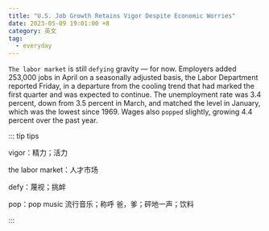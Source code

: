 ```yaml
---
title: "U.S. Job Growth Retains Vigor Despite Economic Worries"
date: 2023-05-09 19:01:00 +8
category: 英文
tag:
  - everyday
---
```


`The labor market` is still `defying` gravity — for now. Employers added 253,000 jobs in April on a seasonally adjusted basis, the Labor Department reported Friday, in a departure from the cooling trend that had marked the first quarter and was expected to continue. The unemployment rate was 3.4 percent, down from 3.5 percent in March, and matched the level in January, which was the lowest since 1969. Wages also `popped` slightly, growing 4.4 percent over the past year.

::: tip tips

vigor：精力；活力

the labor market：人才市场

defy：蔑视；挑衅

pop：pop music 流行音乐；称呼 爸，爹；砰地一声；饮料

:::
